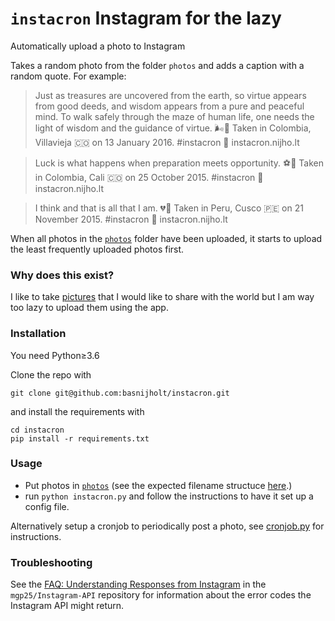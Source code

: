 # `instacron` Instagram for the lazy
Automatically upload a photo to Instagram

Takes a random photo from the folder `photos` and adds a caption with a random quote. For example:
>  Just as treasures are uncovered from the earth, so virtue appears from good deeds, and wisdom appears from a pure and peaceful mind. To walk safely through the maze of human life, one needs the light of wisdom and the guidance of virtue.  🌬🌱   Taken in Colombia, Villavieja 🇨🇴 on 13 January 2016.  #instacron 🐍 instacron.nijho.lt

> Luck is what happens when preparation meets opportunity.  ⚽🚌   Taken in Colombia, Cali 🇨🇴 on 25 October 2015.  #instacron 🐍 instacron.nijho.lt

> I think and that is all that I am.  💔🤷   Taken in Peru, Cusco 🇵🇪 on 21 November 2015.  #instacron 🐍 instacron.nijho.lt

When all photos in the [`photos`](photos) folder have been uploaded, it starts to upload the least frequently uploaded photos first.

### Why does this exist?
I like to take [pictures](https://www.instagram.com/bnijholt/) that I would like to share with the world but I am way too lazy to upload them using the app.

### Installation
You need Python≥3.6

Clone the repo with
```
git clone git@github.com:basnijholt/instacron.git
```
and install the requirements with
```
cd instacron
pip install -r requirements.txt
```

### Usage
* Put photos in [`photos`](photos) (see the expected filename structuce [here](photos).)
* run `python instacron.py` and follow the instructions to have it set up a config file.

Alternatively setup a cronjob to periodically post a photo, see [cronjob.py](cronjob.py) for instructions.

### Troubleshooting
See the [FAQ: Understanding Responses from Instagram](https://github.com/mgp25/Instagram-API/wiki/FAQ#understanding-responses-from-instagram) in the `mgp25/Instagram-API` repository for information about the error codes the Instagram API might return.
